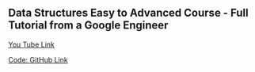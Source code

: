## Data Structures Easy to Advanced Course - Full Tutorial from a Google Engineer

[You Tube Link](https://www.youtube.com/watch?v=RBSGKlAvoiM&t=1358s)

[Code: GitHub Link](https://github.com/williamfiset/data-structures)